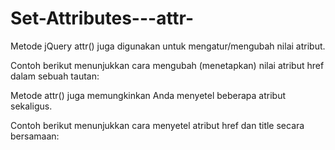# Set-Attributes---attr-

Metode jQuery attr() juga digunakan untuk mengatur/mengubah nilai atribut.

Contoh berikut menunjukkan cara mengubah (menetapkan) nilai atribut href dalam sebuah tautan:


Metode attr() juga memungkinkan Anda menyetel beberapa atribut sekaligus.

Contoh berikut menunjukkan cara menyetel atribut href dan title secara bersamaan:
